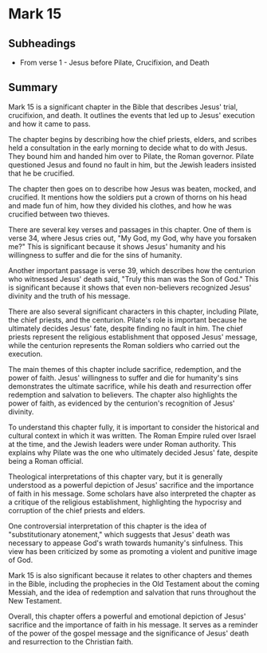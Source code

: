 # Mark 15

## Subheadings

* From verse 1 - Jesus before Pilate, Crucifixion, and Death

## Summary

Mark 15 is a significant chapter in the Bible that describes Jesus' trial, crucifixion, and death. It outlines the events that led up to Jesus' execution and how it came to pass. 

The chapter begins by describing how the chief priests, elders, and scribes held a consultation in the early morning to decide what to do with Jesus. They bound him and handed him over to Pilate, the Roman governor. Pilate questioned Jesus and found no fault in him, but the Jewish leaders insisted that he be crucified. 

The chapter then goes on to describe how Jesus was beaten, mocked, and crucified. It mentions how the soldiers put a crown of thorns on his head and made fun of him, how they divided his clothes, and how he was crucified between two thieves. 

There are several key verses and passages in this chapter. One of them is verse 34, where Jesus cries out, "My God, my God, why have you forsaken me?" This is significant because it shows Jesus' humanity and his willingness to suffer and die for the sins of humanity. 

Another important passage is verse 39, which describes how the centurion who witnessed Jesus' death said, "Truly this man was the Son of God." This is significant because it shows that even non-believers recognized Jesus' divinity and the truth of his message. 

There are also several significant characters in this chapter, including Pilate, the chief priests, and the centurion. Pilate's role is important because he ultimately decides Jesus' fate, despite finding no fault in him. The chief priests represent the religious establishment that opposed Jesus' message, while the centurion represents the Roman soldiers who carried out the execution. 

The main themes of this chapter include sacrifice, redemption, and the power of faith. Jesus' willingness to suffer and die for humanity's sins demonstrates the ultimate sacrifice, while his death and resurrection offer redemption and salvation to believers. The chapter also highlights the power of faith, as evidenced by the centurion's recognition of Jesus' divinity. 

To understand this chapter fully, it is important to consider the historical and cultural context in which it was written. The Roman Empire ruled over Israel at the time, and the Jewish leaders were under Roman authority. This explains why Pilate was the one who ultimately decided Jesus' fate, despite being a Roman official. 

Theological interpretations of this chapter vary, but it is generally understood as a powerful depiction of Jesus' sacrifice and the importance of faith in his message. Some scholars have also interpreted the chapter as a critique of the religious establishment, highlighting the hypocrisy and corruption of the chief priests and elders. 

One controversial interpretation of this chapter is the idea of "substitutionary atonement," which suggests that Jesus' death was necessary to appease God's wrath towards humanity's sinfulness. This view has been criticized by some as promoting a violent and punitive image of God. 

Mark 15 is also significant because it relates to other chapters and themes in the Bible, including the prophecies in the Old Testament about the coming Messiah, and the idea of redemption and salvation that runs throughout the New Testament. 

Overall, this chapter offers a powerful and emotional depiction of Jesus' sacrifice and the importance of faith in his message. It serves as a reminder of the power of the gospel message and the significance of Jesus' death and resurrection to the Christian faith.